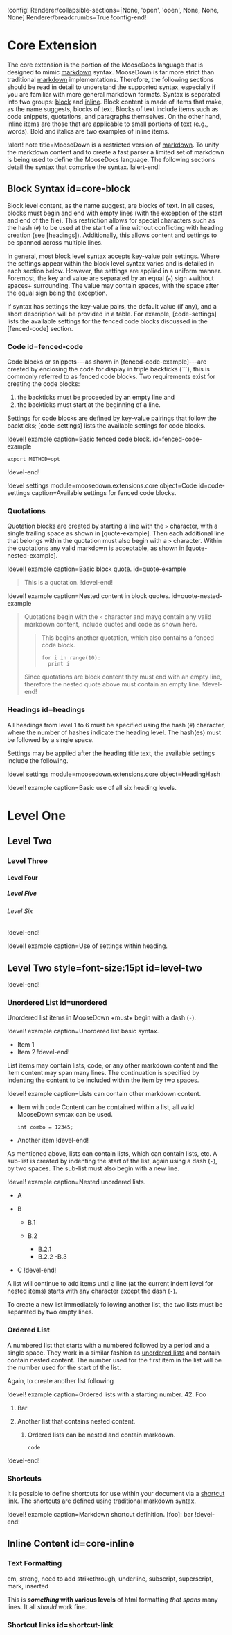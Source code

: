 !config!
Renderer/collapsible-sections=[None, 'open', 'open', None, None, None]
Renderer/breadcrumbs=True
!config-end!

# Core Extension

The core extension is the portion of the MooseDocs language that is designed to mimic [markdown]
syntax. MooseDown is far more strict than traditional [markdown] implementations.
Therefore, the following sections should be read in detail to understand the supported syntax,
especially if you are familiar with more general markdown formats.
Syntax is separated into two groups: [block](#core-block) and [inline](#core-inline). Block
content is made of items that make, as the name suggests, blocks of text. Blocks of
text include items such as code snippets, quotations, and paragraphs themselves. On the other hand,
inline items are those that are applicable to small portions of text (e.g., words). Bold and
italics are two examples of inline items.

!alert! note title=MooseDown is a restricted version of [markdown].
To unify the markdown content and to create a fast parser a limited set of
markdown is being used to define the MooseDocs language. The following sections
detail the syntax that comprise the syntax.
!alert-end!

## Block Syntax id=core-block

Block level content, as the name suggest, are blocks of text. In all cases, blocks must
begin and end with empty lines (with the exception of the start and end of the file). This
restriction allows for special characters such as the hash (`#`) to be used at the start
of a line without conflicting with heading creation (see [headings]). Additionally, this
allows content and settings to be spanned across multiple lines.

In general, most block level syntax accepts key-value pair settings. Where the settings
appear within the block level syntax varies and is detailed in each section below. However,
the settings are applied in a uniform manner. Foremost, the key and value are separated by an
equal (`=`) sign +without spaces+ surrounding. The value may contain spaces, with the space after
the equal sign being the exception.

If syntax has settings the key-value pairs, the default value (if any), and a short description
will be provided in a table. For example, [code-settings] lists the available settings
for the fenced code blocks discussed in the [fenced-code] section.

### Code id=fenced-code

Code blocks or snippets---as shown in [fenced-code-example]---are created by enclosing the code for
display in triple backticks (```), this is commonly referred to as fenced code blocks. Two
requirements exist for creating the code blocks:

1. the backticks must be proceeded by an empty line and
1. the backticks must start at the beginning of a line.

Settings for code blocks are defined by key-value pairings that follow the backticks;
[code-settings] lists the available settings for code blocks.

!devel! example caption=Basic fenced code block. id=fenced-code-example
```language=bash
export METHOD=opt
```
!devel-end!

!devel settings module=moosedown.extensions.core object=Code id=code-settings caption=Available settings for fenced code blocks.

### Quotations

Quotation blocks are created by starting a line with the `>` character, with a single trailing
space as shown in [quote-example]. Then each additional line that belongs within the quotation
must also begin with a `>` character. Within the quotations any valid markdown is acceptable,
as shown in [quote-nested-example].

!devel! example caption=Basic block quote. id=quote-example
> This is a quotation.
!devel-end!

!devel! example caption=Nested content in block quotes. id=quote-nested-example
> Quotations begin with the `<` character and mayg
> contain any valid markdown content, include quotes and code as shown here.
>
> > This begins another quotation, which also contains a fenced code block.
> >
> > ```language=python
> > for i in range(10):
> >   print i
> > ```
>
> Since quotations are block content they must end with an empty line,
> therefore the nested quote above must contain an empty line.
!devel-end!

### Headings id=headings
All headings from level 1 to 6 must be specified using the hash (`#`) character, where the
number of hashes indicate the heading level. The hash(es) must be followed by a single space.

Settings may be applied after the heading title text, the available settings include the
following.

!devel settings module=moosedown.extensions.core object=HeadingHash

!devel! example caption=Basic use of all six heading levels.
# Level One
## Level Two
### Level Three
#### Level Four
##### Level Five
###### Level Six
!devel-end!


!devel! example caption=Use of settings within heading.
## Level Two style=font-size:15pt id=level-two
!devel-end!

### Unordered List id=unordered
Unordered list items in MooseDown +must+ begin with a dash (`-`).

!devel! example caption=Unordered list basic syntax.
- Item 1
- Item 2
!devel-end!

List items may contain lists, code, or any other markdown content and the item content may
span many lines. The continuation is specified by indenting the content to be included within the
item by two spaces.

!devel! example caption=Lists can contain other markdown content.
- Item with code
  Content can be contained within a list, all valid MooseDown syntax can be used.

  ```
  int combo = 12345;
  ```
- Another item
!devel-end!


As mentioned above, lists can contain lists, which can contain lists, etc.
A sub-list is created by indenting the start of the list, again using a dash (`-`), by two spaces.
The sub-list must also begin with a new line.

!devel! example caption=Nested unordered lists.
- A
- B

  - B.1
  - B.2

    - B.2.1
    - B.2.2
  -B.3
- C
!devel-end!

A list will continue to add items until a line (at the current indent level for nested items)
starts with any character except the dash (`-`).

To create a new list immediately following another list, the two lists must be separated by
two empty lines.

### Ordered List
A numbered list that starts with a numbered followed by a period and a single space. They work
in a similar fashion as [unordered lists](#unordered) and contain contain nested content. The
number used for the first item in the list will be the number used for the start of the list.

Again, to create another list following


!devel! example caption=Ordered lists with a starting number.
42. Foo
1. Bar


1. Another list that contains nested content.

   1. Ordered lists can be nested and contain markdown.

      ```
      code
      ```
!devel-end!

### Shortcuts

It is possible to define shortcuts for use within your document via a [shortcut link](#shortcut-link). The shortcuts
are defined using traditional markdown syntax.

!devel! example caption=Markdown shortcut definition.
[foo]: bar
!devel-end!



## Inline Content id=core-inline

### Text Formatting

em, strong, need to add strikethrough, underline, subscript, superscript, mark, inserted

This is ***something* with various
levels** of html formatting *that
spans* many lines. It all *should* work
fine.

### Shortcut links id=shortcut-link






[markdown]: https://en.wikipedia.org/wiki/Markdown
